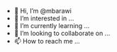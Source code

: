 - 👋 Hi, I’m @mbarawi
- 👀 I’m interested in ...
- 🌱 I’m currently learning ...
- 💞️ I’m looking to collaborate on ...
- 📫 How to reach me ...

<!---
mbarawi/mbarawi is a ✨ special ✨ repository because its `README.md` (this file) appears on your GitHub profile.
You can click the Preview link to take a look at your changes.
--->
